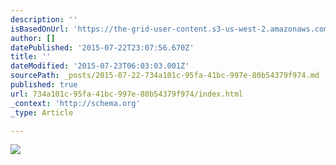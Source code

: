 ```yaml
---
description: ''
isBasedOnUrl: 'https://the-grid-user-content.s3-us-west-2.amazonaws.com/395a4442-e932-4a0c-8006-a385c7cd44dc.jpg'
author: []
datePublished: '2015-07-22T23:07:56.670Z'
title: ''
dateModified: '2015-07-23T06:03:03.001Z'
sourcePath: _posts/2015-07-22-734a101c-95fa-41bc-997e-80b54379f974.md
published: true
url: 734a101c-95fa-41bc-997e-80b54379f974/index.html
_context: 'http://schema.org'
_type: Article

---
```

![](https://the-grid-user-content.s3-us-west-2.amazonaws.com/395a4442-e932-4a0c-8006-a385c7cd44dc.jpg)